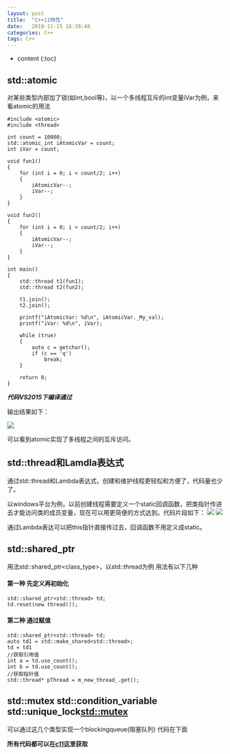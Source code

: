 ```yaml
---
layout: post
title:  "C++11特性"
date:   2018-11-15 16:38:48
categories: C++
tags: C++
---
```


* content
{:toc}

## std::atomic

对某些类型内部加了锁(如int,bool等)，以一个多线程互斥的int变量iVar为例，来看atomic的用法
~~~
#include <atomic>
#include <thread>

int count = 10000;
std::atomic_int iAtomicVar = count;
int iVar = count;

void fun1()
{
	for (int i = 0; i < count/2; i++)
	{
		iAtomicVar--;
		iVar--;
	}
}

void fun2()
{
	for (int i = 0; i < count/2; i++)
	{
		iAtomicVar--;
		iVar--;
	}
}

int main()
{
	std::thread t1(fun1);
	std::thread t2(fun2);

	t1.join();
	t2.join();

	printf("iAtomicVar: %d\n", iAtomicVar._My_val);
	printf("iVar: %d\n", iVar);

	while (true)
	{
		auto c = getchar();
		if (c == 'q')
			break;
	}

	return 0;
}
~~~
***代码VS2015下编译通过***

输出结果如下：




![](http://jiephe.oss-cn-beijing.aliyuncs.com/18-11-15/58397569.jpg)




可以看到atomic实现了多线程之间的互斥访问。


## std::thread和Lamdla表达式
通过std::thread和Lambda表达式，创建和维护线程更轻松和方便了，代码量也少了。

以windows平台为例，以前创建线程需要定义一个static回调函数，把类指针传进去才能访问类的成员变量，现在可以用更简便的方式达到。代码片段如下：
![](http://jiephe.oss-cn-beijing.aliyuncs.com/18-11-15/71410174.jpg)
![](http://jiephe.oss-cn-beijing.aliyuncs.com/18-11-15/96921514.jpg)

通过Lambda表达可以把this指针直接传过去，回调函数不用定义成static。

## std::shared_ptr

用法std::shared_ptr<class_type>，以std::thread为例 用法有以下几种

#### 第一种 先定义再初始化
~~~
std::shared_ptr<std::thread> td;
td.reset(new thread());
~~~
#### 第二种 通过赋值
~~~
std::shared_ptr<std::thread> td;
auto td1 = std::make_shared<std::thread>;
td = td1
//获取引用值
int a = td.use_count();
int b = td.use_count();
//获取指针值
std::thread* pThread = m_new_thread_.get();
~~~

## std::mutex  std::condition_variable  std::unique_lock<std::mutex>
可以通过这几个类型实现一个blockingqueue(阻塞队列) 代码在下面

**所有代码都可以在[c11](https://github.com/jiephe/c11)这里获取**
